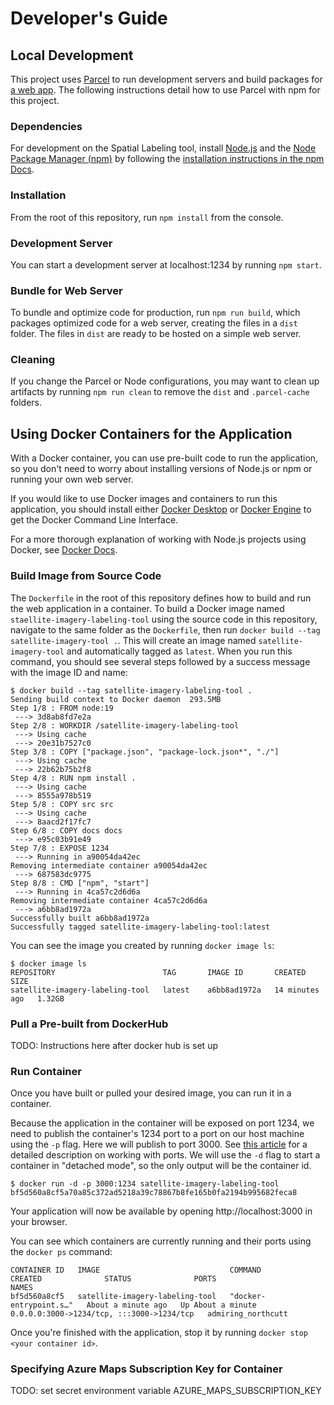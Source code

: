 # Developer's Guide

## Local Development
This project uses [Parcel](https://parceljs.org/) to run development servers and build packages for [a web app](https://parceljs.org/getting-started/webapp/). The following instructions detail how to use Parcel with npm for this project.

### Dependencies
For development on the Spatial Labeling tool, install [Node.js](https://nodejs.org/en/) and the [Node Package Manager (npm)](https://docs.npmjs.com/) by following the [installation instructions in the npm Docs](https://docs.npmjs.com/downloading-and-installing-node-js-and-npm).

### Installation
From the root of this repository, run `npm install` from the console.

### Development Server
You can start a development server at localhost:1234 by running `npm start`.

### Bundle for Web Server
To bundle and optimize code for production, run `npm run build`, which packages optimized code for a web server, creating the files in a `dist` folder. The files in `dist` are ready to be hosted on a simple web server.

### Cleaning
If you change the Parcel or Node configurations, you may want to clean up artifacts by running `npm run clean` to remove the `dist` and `.parcel-cache` folders.

## Using Docker Containers for the Application
With a Docker container, you can use pre-built code to run the application, so you don't need to worry about installing versions of Node.js or npm or running your own web server.

If you would like to use Docker images and containers to run this application, you should install either [Docker Desktop](https://docs.docker.com/desktop/) or [Docker Engine](https://docs.docker.com/engine/) to get the Docker Command Line Interface.

For a more thorough explanation of working with Node.js projects using Docker, see [Docker Docs](https://docs.docker.com/language/nodejs/run-containers/).

### Build Image from Source Code
The `Dockerfile` in the root of this repository defines how to build and run the web application in a container. To build a Docker image named `staellite-imagery-labeling-tool` using the source code in this repository, navigate to the same folder as the `Dockerfile`, then run `docker build --tag satellite-imagery-tool .`. This will create an image named `satellite-imagery-tool` and automatically tagged as `latest`.
When you run this command, you should see several steps followed by a success message with the image ID and name:
```
$ docker build --tag satellite-imagery-labeling-tool .
Sending build context to Docker daemon  293.5MB
Step 1/8 : FROM node:19
 ---> 3d8ab8fd7e2a
Step 2/8 : WORKDIR /satellite-imagery-labeling-tool
 ---> Using cache
 ---> 20e31b7527c0
Step 3/8 : COPY ["package.json", "package-lock.json*", "./"]
 ---> Using cache
 ---> 22b62b75b2f8
Step 4/8 : RUN npm install .
 ---> Using cache
 ---> 8555a978b519
Step 5/8 : COPY src src
 ---> Using cache
 ---> 8aacd2f17fc7
Step 6/8 : COPY docs docs
 ---> e95c03b91e49
Step 7/8 : EXPOSE 1234
 ---> Running in a90054da42ec
Removing intermediate container a90054da42ec
 ---> 687583dc9775
Step 8/8 : CMD ["npm", "start"]
 ---> Running in 4ca57c2d6d6a
Removing intermediate container 4ca57c2d6d6a
 ---> a6bb8ad1972a
Successfully built a6bb8ad1972a
Successfully tagged satellite-imagery-labeling-tool:latest

```

You can see the image you created by running `docker image ls`:
```
$ docker image ls
REPOSITORY                        TAG       IMAGE ID       CREATED          SIZE
satellite-imagery-labeling-tool   latest    a6bb8ad1972a   14 minutes ago   1.32GB
```

### Pull a Pre-built from DockerHub
TODO: Instructions here after docker hub is set up

### Run Container
Once you have built or pulled your desired image, you can run it in a container.

Because the application in the container will be exposed on port 1234, we need to publish the container's 1234 port to a port on our host machine using the `-p` flag. Here we will publish to port 3000. See [this article](https://www.mend.io/free-developer-tools/blog/docker-expose-port/) for a detailed description on working with ports. We will use the `-d` flag to start a container in "detached mode", so the only output will be the container id.
```
$ docker run -d -p 3000:1234 satellite-imagery-labeling-tool
bf5d560a8cf5a70a85c372ad5218a39c78867b8fe165b0fa2194b995682feca8
```

Your application will now be available by opening http://localhost:3000 in your browser.

You can see which containers are currently running and their ports using the `docker ps` command:
```
CONTAINER ID   IMAGE                             COMMAND                  CREATED              STATUS              PORTS                                       NAMES
bf5d560a8cf5   satellite-imagery-labeling-tool   "docker-entrypoint.s…"   About a minute ago   Up About a minute   0.0.0.0:3000->1234/tcp, :::3000->1234/tcp   admiring_northcutt
```

Once you're finished with the application, stop it by running `docker stop <your container id>`.

### Specifying Azure Maps Subscription Key for Container
TODO: set secret environment variable AZURE_MAPS_SUBSCRIPTION_KEY